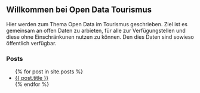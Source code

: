 ## Willkommen bei Open Data Tourismus

Hier werden zum Thema Open Data im Tourismus geschrieben.
Ziel ist es gemeinsam an offen Daten zu arbieten, für alle zur Verfügungstellen und diese ohne Einschränkunen nutzen zu können.
Den dies Daten sind sowieso öffentlich verfügbar.

### Posts

<ul>
  {% for post in site.posts %}
    <li>
      <a href="{{ post.url }}">{{ post.title }}</a>
    </li>
  {% endfor %}
</ul>